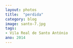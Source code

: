 ```yaml
---
layout: photos
title:  "perdida"
category: blog
image: santo-7.jpg
tags:
- Vila Real de Santo António
ano: 2014
---
```




